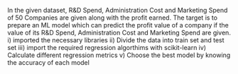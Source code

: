 In the given dataset, R&D Spend, Administration Cost and Marketing Spend of 50 Companies are given along with the profit earned.
The target is to prepare an ML model which can predict the profit value of a company if the value of its R&D Spend, Administration Cost and Marketing Spend are given.
i) imported the necessary libraries
ii) Divide the data into train set and test set
iii) import the required regression algorthims with scikit-learn
iv) Calculate different regression metrics
v) Choose the best model by knowing the accuracy of each model
